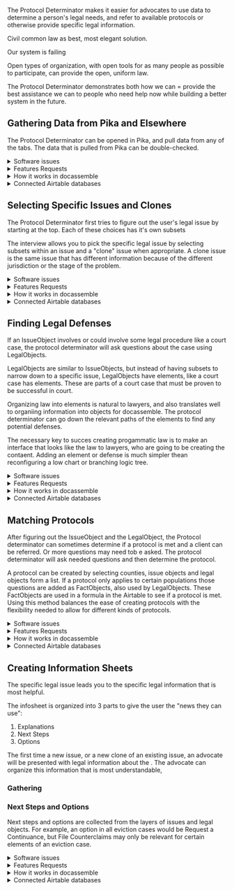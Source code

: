 The Protocol Determinator makes it easier for advocates to use data to determine a person's legal needs, and refer to available protocols or otherwise provide specific legal information.

Civil common law as best, most elegant solution.

Our system is failing 

Open types of organization, with open tools for as many people as possible to participate, can provide the open, uniform law.

The Protocol Determinator demonstrates both how we can = provide the best assistance we can to people who need help now while building a better system in the future.

## Gathering Data from Pika and Elsewhere

The Protocol Determinator can be opened in Pika, and pull data from any of the tabs.  The data that is pulled from Pika can be double-checked.

<details>
	<summary>Software issues</summary>
	
###### Software issues
	1. Get data from related parties to the case
	   * link to issues
	2. Add in explanation about 1 and 0 as True and False
	   * link to issues
</details>

<details>
	<summary>Features Requests</summary>
	
###### Features Requests
	1. Pull in data from other sources
	   2. Court dockets
	   3. Property lists
	1. Add tab for protocol determinator
	   
</details>

<details>
	<summary>How it works in docassemble</summary>
	
<br>	
docassemble uses a javascript function to put data from Pika into the fields of a docassemble interview.  Hitting the button at the bottom of the screen brings the data into the docassemble interview.

    ---
    question: Pika Field import
    fields:
      - Address: address
        required: false
      - Case Zip Code: case_zip_code
        required: false
      - Case County: countyAC
        required: false
      - Date Intake Completed: date_intake_completed
        required: false
        datatype: date
      - Hearing Date: hearing_date
        required: false
      - Client Age: client_age
        required: false
        datatype: integer
      - Domestic Violence: domestic_violence
        required: false
      - Sexual Assault: sexual_assault
        required: false
      - Stalking: stalking
        required: false
      - Opposing Party: opposing_party
        required: false
      - Calculated Poverty Rate from Assets Screen: calc_poverty
        required: false
        datatype: number
      - Adjusted Poverty Rate from Liabilities Screen: adj_poverty
        required: false
        datatype: number
      - Minor Children: minor_children
        required: false
        datatype: integer
      - Is applicant receiving any public benefits?: public_benefits
        required: false
      - Problem Code: problem_code
        required: false
      - Special Problem Code: special_problem_code
        required: false
      - Case Number: number
        required: false
    continue button field: pikagathered
    script: |
      <script>
      // address
      document.getElementById('YWRkcmVzcw').value = pika_js["client_address"];
      // Client age
      document.getElementById('Y2xpZW50X2FnZQ').value = pika_js["client_age"];
      // Hearing Date
      document.getElementById('aGVhcmluZ19kYXRl').value = pika_js["date_hearing"];
      // Number
      document.getElementById('bnVtYmVy').value = pika_js["number"];
      // Case County
      document.getElementById('Y291bnR5QUM').value = pika_js["county"];
      // Domestic Violence
      document.getElementById('ZG9tZXN0aWNfdmlvbGVuY2U').value = pika_js["dom_abuse"];
      // Sexual Assault
      document.getElementById('c2V4dWFsX2Fzc2F1bHQ').value = pika_js["sex_assault"];
      // Stalking
      document.getElementById('c3RhbGtpbmc').value = pika_js["stalking"];
      // Date Intake Completed
      document.getElementById('ZGF0ZV9pbnRha2VfY29tcGxldGVk').value = pika_js["completed_date"];
      // Case Zip Code
      document.getElementById('Y2FzZV96aXBfY29kZQ').value = pika_js["case_zip"];
      // Calculated Poverty Rate from Assets Screen
      document.getElementById('Y2FsY19wb3ZlcnR5').value = pika_js["poverty"];
      // Adjusted Poverty Rate from Liabilities Screen
      document.getElementById('YWRqX3BvdmVydHk').value = pika_js["recalc_poverty"];
      // Minor Children
      document.getElementById('bWlub3JfY2hpbGRyZW4').value = pika_js["children"];
      // Is applicant receiving any public benefits?
      document.getElementById('cHVibGljX2JlbmVmaXRz').value = pika_js["public_benefits_recipient"];
      // Problem Code
      document.getElementById('cHJvYmxlbV9jb2Rl').value = pika_js["problem"];
      // Special Problem Code
      document.getElementById('c3BlY2lhbF9wcm9ibGVtX2NvZGU').value = pika_js["sp_problem"];

This section also contains a script to workaround our version of Pika's limitations on the width of the interview.

      //this section un-squishes the docassemble interview when embedded in a Pika tab
      // div with dabody class - remove col, add container-fluid
      $(".dabody").removeClass("col");
      $(".dabody").addClass("container-fluid");

      // class span8, replace with container-fluid
      $(".span8").addClass("container-fluid");
      $(".span8").removeClass("span8");

      // id page_content, change container to container-fluid
      $('#page_content').addClass("container-fluid");
      $('#page_content').removeClass("container");
       </script>

    ---

</details>

<details>
	<summary>Connected Airtable databases</summary>
	
<br>	
This section is not directly connected to Airtable, but the Pika variables collected here are listed in the [facts table of the Legal Objects Library](https://airtable.com/shromaQ1J1QXNO5n2).	
    
    
</details>

## Selecting Specific Issues and Clones

The Protocol Determinator first tries to figure out the user's legal issue by starting at the top.  Each of these choices has it's own subsets

The interview allows you to pick the specific legal issue by selecting subsets within an issue and a "clone" issue when appropriate.  A clone issue is the same issue that has different information because of the different jurisdiction or the stage of the problem.

<details>
	<summary>Software issues</summary>
	
###### Software issues
	1. Get data from related parties to the case
	   * link to issues
	2. Add in explanation about 1 and 0 as True and False
	   * link to issues
</details>

<details>
	<summary>Features Requests</summary>
	
###### Features Requests
	1. Pull in data from other sources
	   2. Court dockets
	   3. Property lists
	   
</details>

<details>
	<summary>How it works in docassemble</summary>
	
<br>	
When there is a reference to app.issues (which there is numerous places in the interview - in protocol matching, in the information sheet, when adding "next steps" and "options"), docassemble looks to define app.issues.  It first needs to define app.issues.there_are_any to know if it needs to start adding issues.

	---
	code: |
	  app.issues.there_are_any = True
	---

Since app.issues.there_are_any is true, docassemble looks to add an IssueObject, which is a subclass of DAObject.  When app.issues was defined, complete_attributes was set to complete, which means we can include a code block that defines app.issues[i].complete after listing attributes that need to be defined for each object.

	---
	code: |
	  app.issues[i].a_id
	  app.issues[i].no_more_preclones
	  app.issues[i].question_code_needed
	  app.issues[i].complete = True
	---


The first issue - the "Top" issue - is added automatically.  This is the issue object for all types of legal objects, with subsets like "Housing", "Family".  We can add the 'Top' issue by using the issue2aid dictionary in the LegalObjectsLibrary_dictionary.yml.

	---
	code: |
	  app.issues[0].a_id = issues2aid['Top']
	---
	

	---
	question:
	  - Pick:  app
	---
	question: ${ app.issues.complete_elements().last().title }
	fields:
	  - Pick any applicable subset: app.issues[i].a_id
    code: app.issues.complete_elements().last().question_code
	under:
	comment: |
	  This question sets the .a_id attribute for a new issue, which is the first attribute sought when adding a new IssueObject.  The question uses the .subsets attribute of the last IssueObject (a list of Airtable ids of IssueObjects)
	  The question also lets the user choose "None" or "Other".  Choosing "Other" will require the user to name the other IssueObject.
	  Users can also edit the current IssueObject,
	---
	code: |
	  if app.issues[i].a_id == "None":
    app.issues[i].question_code_needed = False
    app.issues[i].no_more_preclones = True
	  elif x.a_id == "Other":
    app.issues[i].new_object_added
	  else:
    app.issues[i].get_issue_from_aid()
	---
	code: |
	  app.issues[i].question_code = list()
	  for issue_id in api.issues[i].subsets:
    tempdict = dict()
    tempdict[issue_id] = aid2issues[issue_id]
    app.issues[i].question_code.append(tempdict)
	  app.issues[i].question_code.append({"None":"None"})
	  app.issues[i].question_code.append({"Other":"Other"})
	---
	---
	question:
	continue button field: x.new_object_added
	---
	code: |
	  number_of_preclones = len(app.issues[i].preclones)
	  if number_of_preclones == 0:
    app.issues[i].no_more_preclones = True
	  else:
    app.issues[i].clone_from_aid(clone_aid+
    reconsider('number_of_preclones')
	---
	question:
	fields:
	  - Attached, existing or new clone: app.issues[i].new_clone
    
	  - Attached clone: app.issues[i].clone_aid
	  - Existing clone: app.issues[i].existing_clone
	  - New clone:
	comment: |
	  
	---
	if: app.issues[i].existing_clone
	code: |
	  update_clone_list
	  create_new_clone
	  
	  

</details>

<details>
	<summary>Connected Airtable databases</summary>
	
<br>	
Issue Objects are in the LegalObjectLibrary base in the issues tab. [Here is a viewy]().

Issues also use the tables for the types of clones
* [TypeOfHousing]()
* [Stage]()
* [Jursidiction]()

    
</details>


## Finding Legal Defenses

If an IssueObject involves or could involve some legal procedure like a court case, the protocol determinator will ask questions about the case using LegalObjects.

LegalObjects are similar to IssueObjects, but instead of having subsets to narrow down to a specific issue, LegalObjects have elements, like a court case has elements.  These are parts of a court case that must be proven to be successful in court.

Organizing law into elements is natural to lawyers, and also translates well to organiing information into objects for docassemble.  The protocol determinator can go down the relevant paths of the elements to find any potential defenses.

The necessary key to succes creating progammatic law is to make an interface that looks like the law to lawyers, who are going to be creating the contaent.  Adding an element or defense is much simpler thean reconfiguring a low chart or branching logic tree.

<details>
	<summary>Software issues</summary>
	
###### Software issues
	1. Get data from related parties to the case
	   * link to issues
	2. Add in explanation about 1 and 0 as True and False
	   * link to issues
</details>

<details>
	<summary>Features Requests</summary>
	
###### Features Requests
	1. Legal objects need to have the ability to include only certain elements depending on the answer to a question.  LegalObjects can have a condition and only be added if that condition is true.  So for Corporate Plaintiff would have as a factObject whether the Plaintiff was a fictitious name.  Each of the elements of Corporate Plaintiff should only be added as a legal element if the Plaintiff is a fictitious name.  The Grounds legalObject has a factObject what the stated grounds in the complaint.  Each of the elements can have a condition that only adds the elements for their case - the Nonpayment LegalObject will have a condition 
	   
</details>

<details>
	<summary>How it works in docassemble</summary>
	
<br>	
The app.legal_objects DAList is first populated by any Legal Objects associated with an IssueObject that was selected.

	code: |
	  for issue in app.issues:
		if hasattr(issue,'legalObjects'):
		  for legOb in issue.legalObjects:
		    app.legal_objects.append(legob_from_a_id(legOb))
	  app.legal_objects.gathered = True
	comment: |
	  Adds LegalObjects to issues
	---
	
This section defines app.legal_objects[i].legal_elements by looping through the .elementslist attribute, which is list of Airtable ids of other legal objects.  For each id in the list, a function is called to get information from the airtable for the legal object.  

	---
	generic object: LegalObject
	sets: x.legal_elements
	code: |
	  x.initializeAttribute('legal_elements',LegalObjectList.using(object_type=LegalObject, auto_gather = False))
	  for atid in x.elementslist:
		tempobject = legob_from_a_id(atid)
		if tempobject.active:
		  x.legal_elements.append(tempobject,set_instance_name=True)
	  x.legal_elements.gathered = True
	---
From protocoldeterminator.py:

	def legob_from_a_id(a_id):
		tempobject = LegalObject()
		table_name = 'legalObjects'
		required_fields = []
		optional_fields = ['name','label','description','parent','question','explanation','elementsquestion','questioninlist','default','note','image','help','link','explanationbottom','explanationifmet','explanationifnotmet','title','law','conclusion','strength','defensename']
		else_none_fields = ['facts_elements_interaction']
		else_empty_fields = ['pleadingsection']
		else_false_fields = ['active']
		else_attribute_fields = []
		clones_list = ['Jurisdiction','TypeOfHousing','Stage']
		api_key=get_config('airtable api key')
		api_response = Airtable(base_key, table_name, api_key)
		api = api_response.get(a_id)
		tempobject.a_id = api['id']
		if 'field' in api['fields']:
			tempobject.field = api['fields']['field']
			tempobject.instanceName == api['fields']['field']
		if 'datatype' in api['fields']:
			tempobject.datatype = api['fields']['datatype']
		else:
			tempobject.datatype = 'yesnowide'
		if 'elements' in api['fields']:
			tempobject.elementslist = api['fields']['elements']
		if 'facts' in api['fields']:
			tempobject.factslist = api['fields']['facts']
			tempobject.initializeAttribute('facts', FactObjectList)
			if 'follabel' in api['fields']:
				tempobject.facts.label = api['fields']['follabel']
			if 'fact_formula' in api['fields']:
				tempobject.facts.fact_formula = api['fields']['fact_formula']
			if 'folhtml' in api['fields']:
				tempobject.facts.html = api['fields']['folhtml']
			if 'folhtmllink' in api['fields']:
				tempobject.facts.htmllink = api['fields']['folhtmllink']
			if 'folhtmltext' in api['fields']:
				tempobject.facts.htmltext = api['fields']['folhtmltext']
			if 'folexplanation' in api['fields']:
				tempobject.facts.explanation = api['fields']['folexplanation']
			if 'folquestion' in api['fields']:
				tempobject.facts.question = api['fields']['folquestion']
		for field_name in clones_list:
			clones_string = "clones_" + field_name
			if clones_string in api['fields']:
				tempobject.initializeAttribute('clones', DADict.using(auto_gather=False,gathered=True))
				tempobject.clones[field_name] = api['fields'][clones_string]
		for field_name in clones_list:
			cloned_string = "cloned_" + field_name
			if cloned_string in api['fields']:
				tempobject.initializeAttribute('cloned', DADict.using(auto_gather=False,gathered=True))
				tempobject.cloned[field_name] = api['fields'][clones_string]

This sections also has the standard code for the different types of fields(i.e. required, optional, else_none...) but it isn't included here.


This section is necessary for Eviction Reporter defense explanation screen.
	---
	code: |
	  if not defined('used_defenses'):
		used_defenses = list()
	---

The interview determines whether LegalObjects are "met", meaning that the LegalObject is True if it helps the Plaintiff win the type of case associated with the top-level LegalObject.

First, it is checked whether there are any clones of the LegalObject.  A clone is the same legal issue with different rules because of a different jurisdiction or type of housing.

Next, it checks whether "facts", which is a list of FactObjects, is "met".  It checks this by prompting a FactObject question, and then using the response in a formula, as described in that block.

Facts are checked first for two reasons.  First, if a LegalObject has both FactObjects and other LegalObjects as elements, it means that each of the element LegalObjects require that FactObject to be a certain answer.  For example, the Corporate Plaintiff has a FactObject about whether the Plaintiff is a corporation.  If the Plaintiff is not a corporation, then the "facts" is met, and the LegalObjects shouldn't be checked.  Right now, it doesn't work this way - if the facts.ismet = False, then the legalObject is false, and it won't need to ask the other questions.  (What about the situation where a fact object might be cuz of a defense (defense that there is no notice) but if there is notice, then these other defenses should be checked.

Second, LegalObjects that are elements of a LegalObject with a FactObject may be conditioned on how that FactObject question is answered.  For example, Grounds has a FactObject of grounds_listed_in_complaint.  After asking what grounds are listed in the complaint, the LegalObjects are only relevant if the grounds listed.  So if the grounds is "Nonpayment", only the Nonpayment LegalObject will be relevant, and the Rule Violations are nto relevant (meaning they can be marked .ismet - .ismet includes not being relevant.)

So I have to make it so that if in Corporate Plaintiff, is_fictitious_name = False evaluates to True, and the legal objects are not needed and the legal object is not added to defense.  If is_fictitious_name = True, the fact formula evaluates to False and the legal objects are not needed.

In the case of Grounds, the fact_formula should always evaluate to False, so the legalObjects are always evaluated

In a "final" LegalObject, where there are no elements, then if there is a defense, facts.ismet should be False, and then the legalobject would be False.

	---
	generic object: LegalObject
	code: |
	  if x.more_clones == "No_More_Clones":
		if not hasattr(x, 'factslist'):
		  if x.legal_elements.ismet:
		    x.ismet = True
		  else:
		    x.ismet = False
		else:
		  if x.facts_elements_interaction == "factsANDelements":
		    if not x.facts.ismet:
		      x.ismet = x.facts.ismet
		    else:
		      if x.legal_elements.ismet:
		        x.ismet = True
		      else:
		        x.ismet = False
		  elif x.facts_elements_interaction == "factsORelements":
		    if x.facts.ismet:
		      x.ismet = True
		    else:
		      if x.legal_elements.ismet:
		        x.ismet = True
		      else:
		        x.ismet = False
		  else:
		    x.ismet = x.facts.ismet
	  else:
		reconsider('x.more_clones')
	  if defined('x.defensename') and x.ismet is not None:
		setattr(app.case,x.defensename,x.ismet)
		used_defenses.append(x.defensename)


This section determines if an legal object is "met" by seeing if each of the legal objects in the elements fields are met.  

	---
	generic object: LegalObjectList
	code: |
	  counter = 0
	  for legalobject in x:
		if legalobject.ismet or legalobject.ismet is None:
		  counter += 1
	  if counter == len(x):
		x.ismet = True
	  else:
		x.ismet = False

This section adds fact objects to a legal object from the AirTable.  I think I need to add in something to screen for active fact objects.

	---
	generic object: LegalObject
	sets: 
	  - x.facts
	code: |
	  if hasattr(x,'factslist'):
		x.facts.there_are_any = True
		for fid in x.factslist:
		  x.facts.append(fact_from_a_id(fid),set_instance_name=True)
		  if hasattr(x,'explanationifnotmet'):
		    x.facts.explanationifnotmet = x.explanationifnotmet
		x.facts.there_is_another = False
	  else:
		x.facts.there_are_any = False
	comment: |
	
The formula in the AirTable is called, which looks for the definition of the variables in the formula.  Is it even necessary to have the facts as children.  A sample fact_formula looks like this

	  def facts_are_met():
		if notice_exists and notice_attached_to_complaint:
		  return True
		else:
		  return False
		  
So are the variables in the fact_formula set, in this case "notice_exists" and "notice_attached_to_complaint".  If that is the case, then I can put things like that in the fact_formula and still just evaluate to True/False.  But what does True or False mean for something like Corporate_Plaintiff?  The LegalObject should be True if the Plaintiff is either not a corporation or if all the legal objects are met.  So the fact_formula should evaluate to True if the Plaintiff is not a corporation, and to False if

	---
	generic object: FactObjectList
	code: |
	  x.factsgathered
	  exec(x.fact_formula)
	  x.ismet = facts_are_met()
	comment: |

Facts

	---
	generic object: FactObjectList
	sets: x[0]
	question:  ${ x.label }
	subquestion: |
	  ${ x.explanation }
	  
	  ${ x.question }

	  % if hasattr(x,'html'):
	  ${ x.html }
	  % endif

	  
	fields:
	  code: x.questioncode()
	continue button field: x.factsgathered
	comment: |
	  The question for facts - the explanation are set by tables in the AirTable 

	---
	generic object: FactObjectList
	code: |
	  if defined('finish_questions'):
		x.factsgathered = True
	generic object: LegalObject
	code: |
	  if hasattr(x,'clones') and len(x.clones) > 0:
		x.clone_from_a_id(x.clone_legob, x.clone_name)
		if hasattr(x,'clones') and len(x.clones) > 0:
		  x.more_clones = "May_Be_More_Clones"
		else:
		  x.more_clones = "No_More_Clones"
	  else:
		x.more_clones = "No_More_Clones"
	comment: |
	  Checks to see if there are clones.  If there are, a LegalObject method is used to update the current LegalObject, by replacing any of the information fields when that information field is not blank in the clone object.
	  Because the object is updated, it can check clones again.  The clones field will always change, because the clone will not appear in the clones field.  So it checks to see if there are clones.  x.more_clones is called in the .ismet evaluation block, and if x.more_clones is not equal to "No_More_Clones", then x.more_clones gets reconsidered, forcing it to come back to this block.

	---
	generic object: LegalObject
	sets: x.clone_legob
	code: |
	  for key, value in x.clones.iteritems():
		x.clone_name = key
		clone_temp_list = list()
		for clone_lo_id in value:
		  clone_type_id = get_clone_type(clone_lo_id,key)
		  if clone_type_id in app.specific_factors[key]:
		    x.clone_legob = clone_lo_id
	comment: |
	  This sets a variable need for clone_from_a_id.  x.clone_legob is the Airtable id for the clone legal object.  The clones attribute of legal object is a set of Airtable ids of clones, which are also in the legal objects table.  However, to pick which clone is appropriate, the user will pick the name of the clone.  The clone legal object will be something like "Notice Public Housing", but the user should pick from a list with labels like "Public Housing".  In addition, the user may have already set "Public Housing" as a specific factor, but that will be set as a specific factor, and not as the name of that clone.  So this table checks each of the 
	  This just picks the last clone in x.clones.

	---
</details>

<details>
	<summary>Connected Airtable databases</summary>
	
<br>	
Issue Objects have a field legalObjects, which is a list of Airtable ids of rows in the legalobjects tab.

Legal Objects are in the LegalObjectLibrary base in the legalobjects tab. [Here is a viewy]().	
    
    
</details>


## Matching Protocols

After figuring out the IssueObject and the LegalObject, the Protocol determinator can sometimes determine if a protocol is met and a client can be referred.  Or more questions may need tob e asked.  The protocol determinator will ask needed questions and then determine the protocol.

A protocol can be created by selecting counties, issue objects and legal objects form a list.  If a protocol only applies to certain populations those questions are added as FactObjects, also used by LegalObjects.  These FactObjects are used in a formula in the Airtable to see if a protocol is met.  Using this method balances the ease of creating protocols with the flexibility needed to allow for different kinds of protocols.

<details>
	<summary>Software issues</summary>
	
###### Software issues
1. Opposing_Parties are asked even if there is no matching zip code.
	
</details>

<details>
	<summary>Features Requests</summary>
	
###### Features Requests
1. Make a docassemble interview to input protocols
2. Automatically make referral letter if protocol determined
1. Make no-code system to create formula in docassemble interview
	   
</details>

<details>
	<summary>How it works in docassemble</summary>
	
<br>	
Protocols are inputted at the beginning

	---
	code: |
	  protocols = protocols_from_airtable()
	comment: |
	  Creates the protocol from a function.
	---
	code: |
	  list_of_clones = ['TypeOfHousing','Jurisdiction','Stage']
	  for issue in app.issues:
		if hasattr(issue,'cloned'):
		  for field_name in list_of_clones:
		    if field_name in issue.cloned:
		      app.specific_factors[field_name].add(issue.cloned[field_name])
		      app.specific_factors[field_name].gathered = True
		else:
		  if defined('issue.a_id'):
		    app.specific_factors['issues'].add(issue.a_id)
		  else:
		    app.specific_factors['issues'].add(issue.name)
		  app.specific_factors['issues'].gathered = True
	  if len(app.legal_objects) > 0:
		for legob in app.legal_objects:
		  temp_set2 = legob.nested_add()
		  for ts in temp_set2:
		    app.specific_factors['legalObjects'].add(ts)
		    app.specific_factors['legalObjects'].gathered = True
	  app.specific_factors.gathered = True
	comment: |
	  For LegalIssues, picking a "clone" means adding a new LegalIssue to the list of legalIssues, app.issues.  This issue will be a duplicate of the first one, with fields changed as needed due to the specific factor (i.e. changing advice and elements for notice defenses in public housing).  Two fields will always be different between the original legalIssue and the clone legalIssue - the name of the clone will be removed from the x.clones attribute, and the name of the type of clone will be added to x.cloned.  So if the original legalIssue's x.clones was ['TypeOfHousing','County'], then the TypeOfHousing clone's x.clones sould be ['County'].  In addition, the clone's attribute x.cloned, which is a dictionary, has a new key:value added - the key is the name of the specific factor and the value is a set of the AirTable ids for the user's input for those factors.  For example, x.cloned['TypeOfHousing'] would be a set including the AirTable id for Public Housing.  
	  This is a set because there should be levels in these categories.  There needs to be a way to pick "Subsidized Housing", "Multifamily", and "221(d)(3)".  I haven't made the question to pick multiple levels in specific factors yet.  
	  So the first section makes sure any of the factors recorded in the x.cloned attribute is transferred to the app.specific_factors dictionary, to prevent questions from being repeated.
	  The second section adds legalObjects to app.specific_factors.  Because app.legal_objects is not a set of AirTable ids or IssueObjects, a function is needed to recursively go through the legalObjects and add them to the list if ".ismet" is not True.  In addition, if ".ismet" is not True, then the same function will run on any elements that legal issue has.  I think this is done after all the legalObjects are gathered, so I don't think it matters that this ignores FactObjects.
	---
	generic object: Protocol
	code: |
	  if x.all_true() and x.qualify == 1:
		x.match = True
	  else:
		x.match = False 
	comment: |
	  This is used in .match_dict, which is like a copy of protocols, except .match_dict['HCED1a']['County'] equals either true or false, while protocols['HCED1a']['County']  would be a set of AirTable ids for records in County.  This block sets the attribute .match for the Protocol (which is .match_dict['HCED1a'] to be either true or false.  Despite protocols also using Protocol, there won't be any reason why protocol['HCED1a'].match will ever be sought.
	  Tests to see if all of the factors of a Protocol are met.  .protocols is a dictionary with keys set as the names of specific protocols, like HCED2.  The values of the dictionary are sets of factors.
	  .all_true() is a function from .legal, I believe.
	---
	generic object: SFDict
	code: |
	  x[i].sfql = get_sfql(i)
	  x[i].there_are_any = True
	comment: |
	  Uses a function to create .sfql or Specific Factors Question List.  This creates the list of dictionaries, with the key being an AirTable id for an item in the table with the name of the factor, and the value being the name of that item from the table.  get_sfql (which takes a key from the specific_factors dictionary, which is a name of a table like County or issues) also can add help: and default:, using values from the factor table.
	  I think I need to create ways to narrow down the specific factors that could be pulled up.  I think I will have to do that in the .py file.
	---
	generic object: SFDict
	code: |
	  if defined('case') and defined('case.housing_type'):
		x['TypeOfHousing'].new_item = TypeOfHousing2aid[case.housing_type]
	---
	generic object: SFDict
	code: |
	  if defined('countyAC'):
		x['County'].new_item = County2aid[countyAC]
	---
	generic object: SFDict
	question: ${ i }
	fields: 
	  - no label: x[i].new_item
		datatype: combobox
		code: x[i].sfql
	comment: |
	  This question asks the user to pick from choices of a specific factor, for example, the question "TypeOfHousing" will ask the user to pick from "Private", "Public"
	  .specific_factors is a dictionary of sets.  Each key of the dictionary is the name of a factor needed to determine if a protocol is appropriate, like "County" or "issues".  The value is a set containing AirTable ids for records in a table with the same name as the issue, so the table in the AirTable named County or issues for the earlier examples.  The .sfql
	---
	generic object: SFDict
	code: |
	  x[i].there_is_another = False
	comment: |
	  WHAT DOES THIS DO?? Why isn't this 
	---
	---
	code: |
	  app.match_dict.new(protocols.keys())
	  for protokey in protocols.keys():
		app.match_dict[protokey].qualify_sentence = protocols[protokey].qualify_sentence
		for sfkey in protocols[protokey].keys():
		  if not set(protocols[protokey][sfkey]).isdisjoint(set(app.specific_factors[sfkey])):
		    app.match_dict[protokey][sfkey] = True
		  else:
		    app.match_dict[protokey][sfkey] = False
		    app.match_dict[protokey].gathered = True
		    break
		app.match_dict[protokey].gathered = True
	  app.match_dict.gathered = True
	comment: |
	  This section determines if each requirement in the protocol is satisfied by seeing if there is any overlap between the protocol's set of airtable ids in protocols['HCED1a']['County'] with the set of AirTable ids from the same table in specific_factors['County'].  If there is an overlap (or not disjoint), then it will set match_dict['HCED1a']['County'] to True.  A block below with then see if the all of the factors in match_dict['HCED1a'] are true.
	---
	generic object: Protocol
	code: |
	  exec(x.qualify_sentence)
	  x.qualify = qualify()
	comment: |
	  This section runs the qualify_sentence from the Protocols table, which will look something like this:
	  
	  def qualify():
		if date_of_hearing > date_intake_completed.plus(days=3):
		  if domestic_violence or sexual_assault or stalking:
		    return 1
		  elif disability_household_member:
		    return 1
		  else:
		    return 0
		else:
		  return 0
		
	  The formula statement uses FactObject variable names and causes the interview to ask questions to define those variables.  Why does this one use "Good" or "Bad"?  That's obviously a mistake.  The next block tests to see if it is equal to 1.  So this protocol will never "qualify".
	---


</details>

<details>
	<summary>Connected Airtable databases</summary>
	
<br>	
Protocols are in the LegalObjectLibrary base in the protocols tab. [Here is a viewy]().	
    
    
</details>



## Creating Information Sheets

The specific legal issue leads you to the specific legal information that is most helpful.

The infosheet is organized into 3 parts to give the user the "news they can use":

1. Explanations
1. Next Steps
1. Options



The first time a new issue, or a new clone of an existing issue, an advocate will be presented with legal information about the .  The advocate can organize this information that is most understandable, 

### Gathering

### Next Steps and Options

Next steps and options are collected from the layers of issues and legal objects.  For example, an option in all eviction cases would be Request a Continuance, but File Counterclaims may only be relevant for certain elements of an eviction case.


<details>
	<summary>Software issues</summary>
	
###### Software issues
	1. Get data from related parties to the case
	   * link to issues
	2. Add in explanation about 1 and 0 as True and False
	   * link to issues
</details>

<details>
	<summary>Features Requests</summary>
	
###### Features Requests
	1. Send notification to advocate when there is an issue that isn't completed
	   
</details>

<details>
	<summary>How it works in docassemble</summary>
	
<br>	
If an infosheet is chosen

	objects:
	  - app.infosheet: DADict.using(object_type=DAObject, auto_gather=False,complete_attribute='complete')
	  - app.infosheet[i].intro_issues: DAList.using(object_type=DAObject, auto_gather=False)
	  - app.infosheet[i].options: DAList.using(object_type=DAObject, auto_gather=False)
	  - app.infosheet[i].steps: DAList.using(object_type=DAObject, auto_gather=False)
	---
	
This sets the information in in the infosheet to the most of use
	
	code: |
	  app.infosheet['main'].title = app.issues.last().title
	  app.infosheet['main'].explanation = app.issues.last().explanation
	  app.infosheet['main'].subtitle = app.issues.last().subtitle
	  app.infosheet['main'].why = app.issues.last().why
	  app.infosheet['main'].warning = app.issues.last().warning
	  app.infosheet['main'].how = app.issues.last().HOW
	  app.infosheet['main'].requirement = app.issues.last().requirement
	  app.infosheet['main'].Translation = app.issues.last().Translation
	  app.infosheet['main'].law = app.issues.last().law
	  
Issues
	 
	---
	code: |
	  if not defined('collected_issues'):
		collected_issues = list()
	  for issue in app.issues:
		if issue.a_id not in collected_issues:
		  collected_issues.append(issue.a_id)
		  app.infosheet['main'].intro_issues.append(issue)
	  app.infosheet['main'].intro_issues.gathered = True
	  if not defined('popped_already'):
		app.infosheet['main'].intro_issues.pop()
		popped_already = True
	---
	code: |
	  app.infosheet['main'].option_dup_list = list()
	---	

Add options

	code: |
	  for issue in app.issues:
		if defined('issue.options'):
		  for option in issue.options:
		    if not option.a_id in app.infosheet['main'].option_dup_list:
		      app.infosheet['main'].options.append(option)
		      app.infosheet['main'].option_dup_list.append(option.a_id)
		      if defined('option.steps'):
		        for step in option.steps:
		          app.infosheet['main'].steps.append(step)
	  app.infosheet['main'].options.gathered = True
	---
	
Adds steps from issues
	
	code: |
	  for issue in app.issues:
		if defined('issue.steps'):
		  for step in issue.steps:
		    app.infosheet['main'].steps.append(step)
	  app.infosheet['main'].steps.gathered = True

Complete elements block

	---
	code: |
	  app.infosheet['main'].intro_issues.gathered
	  app.infosheet['main'].options.gathered
	  app.infosheet['main'].steps.gathered
	  app.infosheet[i].complete = True
	  app.infosheet.gathered = True
	  
This page lets the advocate make the infosheet	 
 
	---
	question: Infosheet Editor
	subquestion: |
	  This page allows you to edit and create an Infosheet.  If any legal information already exists, it may be used as a default.
	  Any legal information that you change or add can be saved to help future advocates.  You can save the legal information to the database on the page that download the infosheet.

	fields:
	  - Title: app.infosheet['main'].title
		default: app.infosheet['main'].title
		required: False  
	  - Subtitle: app.infosheet['main'].subtitle
		default: app.infosheet['main'].subtitle
		required: False  
	  - note: |
	  		The "Explanation Block" is the top part of the letter, under the title and subtitle, that explains the legal issue.  You may want to use any of the following information, from the current issue and all parent issues, to write this block.
	  		
	  		The Explanation Block needs to be written in Markup.
	  - Explanation Block: explanation_block
		datatype: area
	  - note: |
			  Parent issues:
			
				% for inis in app.infosheet['main'].intro_issues:
				${ inis.explanation }
				
				
				% endfor
				
				${ app.infosheet['main'].explanation }
				
				% if hasattr(app.infosheet['main'],'definition'):
				
				Definition: ${ app.infosheet['main'].definition }
				
				% endif
				% if hasattr(app.infosheet['main'],'why'):
				
				Why: ${ app.infosheet['main'].why }
				
				% endif
				% if hasattr(app.infosheet['main'],'how'):
				
				How: ${ app.infosheet['main'].how }
				
				% endif
				% if hasattr(app.infosheet['main'],'warning'):
				
				**Warning:** ${ app.infosheet['main'].warning }
				
				% endif
				% if hasattr(app.infosheet['main'],'requirement'):
				
				Requirement: ${ app.infosheet['main'].requirement }
				
				% endif
				% if hasattr(app.infosheet['main'],'Translation'):
				
				Translation: ${ app.infosheet['main'].Translation }
				
				% endif
				% if hasattr(app.infosheet['main'],'law'):
				
				Law: ${ app.infosheet['main'].law }
				
				% endif
		- note: |
		  **Next Steps**
		  
				${ steps_table }
		- note: |
		  **Options**
		  
				${ options_table }
		- Add or edit Next Steps: app.infosheet['main'].steps.edit
		  datatype: yesno
		- note: |
				% if len(app.infosheet['main'].steps) > 0:
				% for step in app.infosheet['main'].steps:
				1. **${ step.title }**: ${ step.explanation }
				
				% endfor
				% else:
				Current no next steps.
				% endif
		- Add or edit Options: app.infosheet['main'].options.edit
		  datatype: yesno
		- note: |
				% if len(app.infosheet['main'].options) > 0:
				% for option in app.infosheet['main'].options:
				1. **${ option.title }**: ${ option.explanation }
				
				% endfor
				% else:
				Current no next options.
				% endif

Attachment block

	---
	attachment:
	  filename: Infosheet 
	  variable name: infosheet
	  docx template file: pw_template3.docx
	  description: |
		Specific legal information about your legal issue.   
	
Mandatory block to create infosheet.

	---
	mandatory: isTOF
	question: ${ app.infosheet }
	attachment code: |
	  [infosheet]

Tables are used to review "steps" and "next options"

	---
	table: steps_table
	rows: app.infosheet['main'].steps
	columns:
	  - Title: row_item.title
	  - Explanation: row_item.explanation
	edit:
		- title
		- explanation
	allow reordering: True
	---
	table: options_table
	rows: app.infosheet['main'].options
	columns:
	  - Title: row_item.title
	  - Explanation: row_item.explanation
	edit:
		- title
		- explanation
	allow reordering: True
	---
	---

</details>

<details>
	<summary>Connected Airtable databases</summary>
	
<br>	
Issue Objects are in the LegalObjectLibrary base in the issues tab. [Here is a viewy]().	
    
    
</details>
